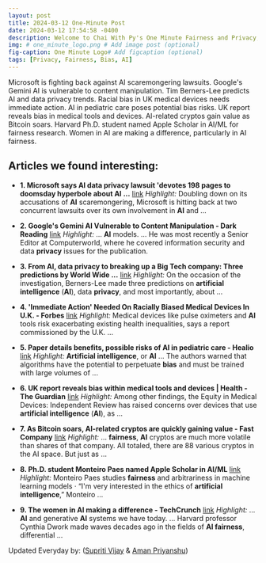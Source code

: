 ```yaml
---
layout: post
title: 2024-03-12 One-Minute Post
date: 2024-03-12 17:54:58 -0400
description: Welcome to Chai With Py's One Minute Fairness and Privacy, which aims to provide you the current happenings in the world of Fairness, Privacy, and AI.
img: # one_minute_logo.png # Add image post (optional)
fig-caption: One Minute Logo# Add figcaption (optional)
tags: [Privacy, Fairness, Bias, AI]
---
```


Microsoft is fighting back against AI scaremongering lawsuits. Google's Gemini AI is vulnerable to content manipulation. Tim Berners-Lee predicts AI and data privacy trends. Racial bias in UK medical devices needs immediate action. AI in pediatric care poses potential bias risks. UK report reveals bias in medical tools and devices. AI-related cryptos gain value as Bitcoin soars. Harvard Ph.D. student named Apple Scholar in AI/ML for fairness research. Women in AI are making a difference, particularly in AI fairness.

## Articles we found interesting:

- **1. Microsoft says <b>AI</b> data <b>privacy</b> lawsuit &#39;devotes 198 pages to doomsday hyperbole about <b>AI</b> ...** [link](https://www.pcgamer.com/software/ai/microsoft-says-ai-data-privacy-lawsuit-devotes-198-pages-to-doomsday-hyperbole-about-ai-as-a-threat-to-civilization/)
_Highlight:_ Doubling down on its accusations of <b>AI</b> scaremongering, Microsoft is hitting back at two concurrent lawsuits over its own involvement in <b>AI</b> and&nbsp;...

- **2. Google&#39;s Gemini <b>AI</b> Vulnerable to Content Manipulation - Dark Reading** [link](https://www.darkreading.com/cyber-risk/google-gemini-vulnerable-to-content-manipulation-researchers-say)
_Highlight:_ ... <b>AI</b> models. ... He was most recently a Senior Editor at Computerworld, where he covered information security and data <b>privacy</b> issues for the publication.

- **3. From <b>AI</b>, data <b>privacy</b> to breaking up a Big Tech company: Three predictions by World Wide ...** [link](https://timesofindia.indiatimes.com/technology/tech-news/from-ai-data-privacy-to-breaking-up-a-big-tech-company-three-predictions-by-world-wide-web-inventor/articleshow/108438728.cms)
_Highlight:_ On the occasion of the investigation, Berners-Lee made three predictions on <b>artificial intelligence</b> (<b>AI</b>), data <b>privacy</b>, and most importantly, about&nbsp;...

- **4. &#39;Immediate Action&#39; Needed On Racially <b>Biased</b> Medical Devices In U.K. - Forbes** [link](https://www.forbes.com/sites/katherinehignett/2024/03/11/immediate-action-needed-on-racially-biased-medical-devices-in-uk/)
_Highlight:_ Medical devices like pulse oximeters and <b>AI</b> tools risk exacerbating existing health inequalities, says a report commissioned by the U.K.&nbsp;...

- **5. Paper details benefits, possible risks of <b>AI</b> in pediatric care - Healio** [link](https://www.healio.com/news/pediatrics/20240311/paper-details-benefits-possible-risks-of-ai-in-pediatric-care)
_Highlight:_ <b>Artificial intelligence</b>, or <b>AI</b> ... The authors warned that algorithms have the potential to perpetuate <b>bias</b> and must be trained with large volumes of&nbsp;...

- **6. UK report reveals <b>bias</b> within medical tools and devices | Health - The Guardian** [link](https://www.theguardian.com/society/2024/mar/11/medical-tools-devices-healthcare-bias-uk)
_Highlight:_ Among other findings, the Equity in Medical Devices: Independent Review has raised concerns over devices that use <b>artificial intelligence</b> (<b>AI</b>), as&nbsp;...

- **7. As Bitcoin soars, <b>AI</b>-related cryptos are quickly gaining value - Fast Company** [link](https://www.fastcompany.com/91055087/bitcoin-ai-cryptos-gaining-value-cryptocurrency)
_Highlight:_ ... <b>fairness</b>, <b>AI</b> cryptos are much more volatile than shares of that company. All totaled, there are 88 various cryptos in the AI space. But just as&nbsp;...

- **8. Ph.D. student Monteiro Paes named Apple Scholar in <b>AI</b>/ML** [link](https://seas.harvard.edu/news/2024/03/phd-student-monteiro-paes-named-apple-scholar-aiml)
_Highlight:_ Monteiro Paes studies <b>fairness</b> and arbitrariness in machine learning models &middot; “I&#39;m very interested in the ethics of <b>artificial intelligence</b>,” Monteiro&nbsp;...

- **9. The women in <b>AI</b> making a difference - TechCrunch** [link](https://techcrunch.com/2024/03/10/the-women-in-ai-making-a-difference/)
_Highlight:_ ... <b>AI</b> and generative <b>AI</b> systems we have today. ... Harvard professor Cynthia Dwork made waves decades ago in the fields of <b>AI fairness</b>, differential&nbsp;...


Updated Everyday by: (<a href="https://supritivijay.github.io/">Supriti Vijay</a> & <a href="https://amanpriyanshu.github.io/">Aman Priyanshu</a>)
